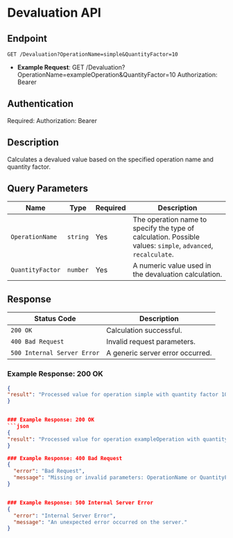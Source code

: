 # Devaluation API

## Endpoint
`GET /Devaluation?OperationName=simple&QuantityFactor=10`
- **Example Request**:
GET /Devaluation?OperationName=exampleOperation&QuantityFactor=10 Authorization: Bearer <token>

## Authentication
Required: Authorization: Bearer <token>

## Description
Calculates a devalued value based on the specified operation name and quantity factor.

## Query Parameters
| **Name**          | **Type**  | **Required** | **Description**                                    |
|--------------------|-----------|--------------|--------------------------------------------------|
| `OperationName`    | `string`  | Yes          | The operation name to specify the type of calculation. Possible values: `simple`, `advanced`, `recalculate`. |
| `QuantityFactor`   | `number`  | Yes          | A numeric value used in the devaluation calculation.  |

## Response
| **Status Code**         | **Description**                |
|--------------------------|-------------------------------|
| `200 OK`                | Calculation successful.        |
| `400 Bad Request`        | Invalid request parameters.    |
| `500 Internal Server Error` | A generic server error occurred. |

### Example Response: 200 OK
```json
{
"result": "Processed value for operation simple with quantity factor 10"
}


### Example Response: 200 OK
```json
{
"result": "Processed value for operation exampleOperation with quantity factor 10"
}

### Example Response: 400 Bad Request
{
  "error": "Bad Request",
  "message": "Missing or invalid parameters: OperationName or QuantityFactor."
}


### Example Response: 500 Internal Server Error
{
  "error": "Internal Server Error",
  "message": "An unexpected error occurred on the server."
}

